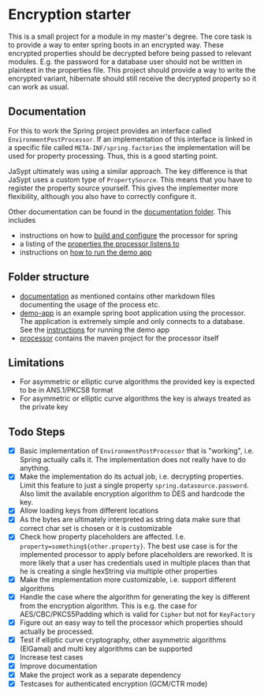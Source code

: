 # Encryption starter

This is a small project for a module in my master's degree.
The core task is to provide a way to enter spring boots in an encrypted way.
These encrypted properties should be decrypted before being passed to relevant modules.
E.g. the password for a database user should not be written in plaintext in the properties file.
This project should provide a way to write the encrypted variant, hibernate should still receive the decrypted property
so it can work as usual.

## Documentation

For this to work the Spring project provides an interface called `EnvironmentPostProcessor`.
If an implementation of this interface is linked in a specific file called `META-INF/spring.factories` the
implementation will be used for property processing.
Thus, this is a good starting point.

JaSypt ultimately was using a similar approach.
The key difference is that JaSypt uses a custom type of `PropertySource`.
This means that you have to register the property source yourself.
This gives the implementer more flexibility, although you also have to correctly configure it.

Other documentation can be found in the [documentation folder](documentation).
This includes

* instructions on how to [build and configure](documentation/getting_started.md) the processor for spring
* a listing of the [properties the processor listens to](documentation/configuration.md)
* instructions on [how to run the demo app](documentation/running_demo_app.md)

## Folder structure

* [documentation](documentation) as mentioned contains other markdown files documenting the usage of the process etc.
* [demo-app](demo-app) is an example spring boot application using the processor. The application is extremely simple
  and only connects to a database. See the [instructions](documentation/running_demo_app.md) for running the demo app
* [processor](processor) contains the maven project for the processor itself

## Limitations

* For asymmetric or elliptic curve algorithms the provided key is expected to be in ANS.1/PKCS8 format
* For asymmetric or elliptic curve algorithms the key is always treated as the private key

## Todo Steps

- [x] Basic implementation of `EnvironmentPostProcessor` that is "working", i.e. Spring actually calls it. The
  implementation does not really have to do anything.
- [x] Make the implementation do its actual job, i.e. decrypting properties. Limit this feature to just a single
  property `spring.datasource.password`. Also limit the available encryption algorithm to DES and hardcode the key.
- [x] Allow loading keys from different locations
- [x] As the bytes are ultimately interpreted as string data make sure that correct char set is chosen or it is
  customizable
- [x] Check how property placeholders are affected. I.e. `property=something${other.property}`. The best use case is for
  the implemented processor to apply before placeholders are reworked. It is more likely that a user has credentials
  used in multiple places than that he is creating a single hexString via multiple other properties
- [x] Make the implementation more customizable, i.e. support different algorithms
- [x] Handle the case where the algorithm for generating the key is different from the encryption algorithm. This is
  e.g. the case for AES/CBC/PKCS5Padding which is valid for `Cipher` but not for `KeyFactory`
- [x] Figure out an easy way to tell the processor which properties should actually be processed.
- [x] Test if elliptic curve cryptography, other asymmetric algorithms (ElGamal) and multi key algorithms can be
  supported
- [x] Increase test cases
- [x] Improve documentation
- [x] Make the project work as a separate dependency
- [x] Testcases for authenticated encryption (GCM/CTR mode)
